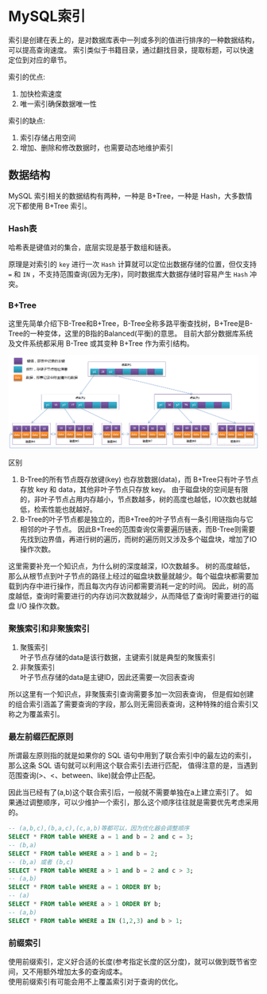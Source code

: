 # MySQL索引
索引是创建在表上的，是对数据库表中一列或多列的值进行排序的一种数据结构，可以提高查询速度。
索引类似于书籍目录，通过翻找目录，提取标题，可以快速定位到对应的章节。

索引的优点:  
1. 加快检索速度
2. 唯一索引确保数据唯一性

索引的缺点:  
1. 索引存储占用空间
2. 增加、删除和修改数据时，也需要动态地维护索引

## 数据结构
MySQL 索引相关的数据结构有两种，一种是 B+Tree，一种是 Hash，大多数情况下都使用 B+Tree 索引。

### Hash表
哈希表是键值对的集合，底层实现是基于数组和链表。

原理是对索引的 `key` 进行一次 `Hash` 计算就可以定位出数据存储的位置，但仅支持 `=` 和 `IN` ，不支持范围查询(因为无序)，同时数据库大数据存储时容易产生 `Hash` 冲突。

### B+Tree
这里先简单介绍下B-Tree和B+Tree，B-Tree全称多路平衡查找树，B+Tree是B-Tree的一种变体，这里的B指的Balanced(平衡)的意思。
目前大部分数据库系统及文件系统都采用 B-Tree 或其变种 B+Tree 作为索引结构。

![B+Tree](./imgs/B+Tree.png)

区别  
1. B-Tree的所有节点既存放键(key) 也存放数据(data)，而 B+Tree只有叶子节点存放 key 和 data，其他非叶子节点只存放 key。
由于磁盘块的空间是有限的，非叶子节点占用内存越小，节点数越多，树的高度也越低，IO次数也就越低，检索性能也就越好。
2. B-Tree的叶子节点都是独立的，而B+Tree的叶子节点有一条引用链指向与它相邻的叶子节点。
因此B+Tree的范围查询仅需要遍历链表，而B-Tree则需要先找到边界值，再进行树的遍历，而树的遍历则又涉及多个磁盘块，增加了IO操作次数。

这里需要补充一个知识点，为什么树的深度越深，IO次数越多。
树的高度越低，那么从根节点到叶子节点的路径上经过的磁盘块数量就越少。每个磁盘块都需要加载到内存中进行操作，而且每次内存访问都需要消耗一定的时间。
因此，树的高度越低，查询时需要进行的内存访问次数就越少，从而降低了查询时需要进行的磁盘 I/O 操作次数。

### 聚簇索引和非聚簇索引
1. 聚簇索引  
   叶子节点存储的data是该行数据，主键索引就是典型的聚簇索引
2. 非聚簇索引  
   叶子节点存储的data是主键ID，因此还需要一次回表查询

所以这里有一个知识点，非聚簇索引查询需要多加一次回表查询，
但是假如创建的组合索引涵盖了需要查询的字段，那么则无需回表查询，这种特殊的组合索引又称之为覆盖索引。

### 最左前缀匹配原则
所谓最左原则指的就是如果你的 SQL 语句中用到了联合索引中的最左边的索引，那么这条 SQL 语句就可以利用这个联合索引去进行匹配，
值得注意的是，当遇到范围查询(>、<、between、like)就会停止匹配。

因此当已经有了(a,b)这个联合索引后，一般就不需要单独在a上建立索引了。
如果通过调整顺序，可以少维护一个索引，那么这个顺序往往就是需要优先考虑采用的。

```sql
-- (a,b,c),(b,a,c),(c,a,b)等都可以，因为优化器会调整顺序
SELECT * FROM table WHERE a = 1 and b = 2 and c = 3;
-- (b,a)
SELECT * FROM table WHERE a > 1 and b = 2;
-- (b,a) 或者 (b,c)
SELECT * FROM table WHERE a > 1 and b = 2 and c > 3;
-- (a,b)
SELECT * FROM table WHERE a = 1 ORDER BY b;
-- (a)
SELECT * FROM table WHERE a > 1 ORDER BY b;
-- (a,b)
SELECT * FROM table WHERE a IN (1,2,3) and b > 1;
```

### 前缀索引
使用前缀索引，定义好合适的长度(参考指定长度的区分度)，就可以做到既节省空间，又不用额外增加太多的查询成本。  
使用前缀索引有可能会用不上覆盖索引对于查询的优化。
